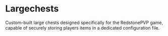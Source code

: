 # Largechests

Custom-built large chests designed specifically for the RedstonePVP game, capable of securely storing players items in a dedicated configuration file.

